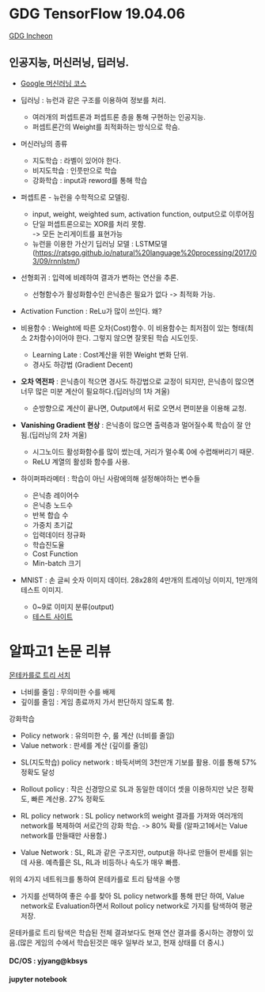 # GDG TensorFlow 19.04.06

[GDG Incheon](https://www.notion.so/GDG-Incheon-Songdo-616d056e03bb45beb59ee91910f7d466)

## 인공지능, 머신러닝, 딥러닝.

* [Google 머신러닝 코스](https://developers.google.com/machine-learning/crash-course/?hl=ko)

* 딥러닝 : 뉴런과 같은 구조를 이용하여 정보를 처리.
    * 여러개의 퍼셉트론과 퍼셉트론 층을 통해 구현하는 인공지능.
    * 퍼셉트론간의 Weight를 최적화하는 방식으로 학슴.

* 머신러닝의 종류
    * 지도학습  : 라벨이 있어야 한다.
    * 비지도학습 : 인풋만으로 학습
    * 강화학습 : input과 reword를 통해 학습

* 퍼셉트론 - 뉴런을 수학적으로 모델링.
    * input, weight, weighted sum, activation function, output으로 이루어짐
    * 단일 퍼셉트론으로는 XOR를 처리 못함.  
        -> 모든 논리게이트를 표현가능
    * 뉴런을 이용한 가산기 딥러닝 모델 : LSTM모델(https://ratsgo.github.io/natural%20language%20processing/2017/03/09/rnnlstm/)


* 선형회귀 : 입력에 비례하여 결과가 변하는 연산을 추론.
    * 선형함수가 활성화함수인 은닉층은 필요가 없다 -> 최적화 가능.

* Activation Function : ReLu가 많이 쓰인다. 왜?

* 비용함수 : Weight에 따른 오차(Cost)함수. 이 비용함수는 최저점이 있는 형태(최소 2차함수)이어야 한다. 그렇지 않으면 잘못된 학습 시도인듯.
    * Learning Late : Cost계산을 위한 Weight 변화 단위.
    * 경사도 하강법 (Gradient Decent)

* **오차 역전파** : 은닉층이 적으면 경사도 하강법으로 교정이 되지만, 은닉층이 많으면 너무 많은 미분 계산이 필요하다.(딥러닝의 1차 겨울)
    * 순방향으로 계산이 끝나면, Output에서 뒤로 오면서 편미분을 이용해 교청.

* **Vanishing Gradient 현상** : 은닉층이 많으면 출력층과 멀어질수록 학습이 잘 안됨.(딥러닝의 2차 겨울)
    * 시그노이드 활성화함수를 많이 썼는데, 거리가 멀수록 0에 수렵해버리기 때문.
    * ReLU 계열의 활성화 함수를 사용.

* 하이퍼파라메터 : 학습이 아닌 사람에의해 설정해야하는 변수들
    * 은닉층 레이어수
    * 은닉층 노드수 
    * 반복 합습 수
    * 가중치 초기값 
    * 입력데이터 정규화
    * 학습진도율
    * Cost Function
    * Min-batch 크기

* MNIST : 손 글씨 숫자 이미지 데이터. 28x28의 4만개의 트레이닝 이미지, 1만개의 테스트 이미지.
    * 0~9로 이미지 분류(output)
    * [테스트 사이트](https://colab.research.google.com/notebooks/welcome.ipynb)





# 알파고1 논문 리뷰

[몬테카를로 트리 서치](https://ko.wikipedia.org/wiki/%EB%AA%AC%ED%85%8C%EC%B9%B4%EB%A5%BC%EB%A1%9C_%ED%8A%B8%EB%A6%AC_%ED%83%90%EC%83%89)

* 너비를 줄임 : 무의미한 수를 배제
* 깊이를 줄임 : 게임 종료까지 가서 판단하지 않도록 함.

강화학습
* Policy network : 유의미한 수, 룰 계산 (너비를 줄임)
* Value network : 판세를 계산 (깊이를 줄임)


- SL(지도학습) policy network : 바둑서버의 3천만개 기보를 활용. 이를 통해 57% 정확도 달성

- Rollout policy : 작은 신경망으로 SL과 동일한 데이더 셋을 이용하지만 낮은 정확도, 빠른 계산용. 27% 정확도

- RL policy network : SL policy network의 weight 결과를 가져와 여러개의 network를 복제하여 서로간의 강화 학습. -> 80% 확률 (알파고1에서는 Value network를 만들때만 사용함.)

- Value Network : SL, RL과 같은 구조지만, output을 하나로 만들어 판세를 읽는데 사용. 예측률은 SL, RL과 비등하나 속도가 매우 빠름.

위의 4가지 네트워크를 통하여 몬테카를로 트리 탐색을 수행
 - 가지를 선택하여 좋은 수를 찾아 SL policy network를 통해 판단 하여, Value network로 Evaluation하면서 Rollout policy network로 가지를 탐색하여 평균 저장.

몬테카를로 트리 탐색은 학습된 전체 결과보다도 현재 연산 결과를 중시하는 경향이 있음.(많은 게임의 수에서 학습된것은 매우 일부라 보고, 현재 상태를 더 중시.)

#### DC/OS : yjyang@kbsys
#### jupyter notebook
